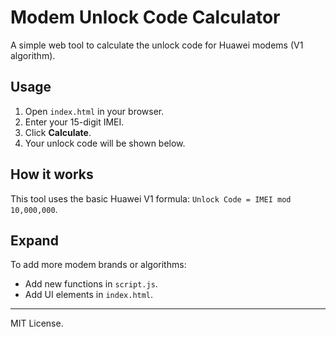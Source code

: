 # Modem Unlock Code Calculator

A simple web tool to calculate the unlock code for Huawei modems (V1 algorithm).

## Usage

1. Open `index.html` in your browser.
2. Enter your 15-digit IMEI.
3. Click **Calculate**.
4. Your unlock code will be shown below.

## How it works

This tool uses the basic Huawei V1 formula: `Unlock Code = IMEI mod 10,000,000`.

## Expand

To add more modem brands or algorithms:
- Add new functions in `script.js`.
- Add UI elements in `index.html`.

---

MIT License.
